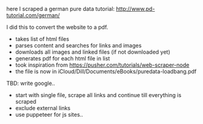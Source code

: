 here I scraped a german pure data tutorial: http://www.pd-tutorial.com/german/

I did this to convert the website to a pdf.

- takes list of html files
- parses content and searches for links and images
- downloads all images and linked files (if not downloaded yet)
- generates pdf for each html file in list
- took inspiration from https://pusher.com/tutorials/web-scraper-node
- the file is now in iCloud/Dill/Documents/eBooks/puredata-loadbang.pdf

TBD: write google..

- start with single file, scrape all links and continue till everything is scraped
- exclude external links
- use puppeteer for js sites..

